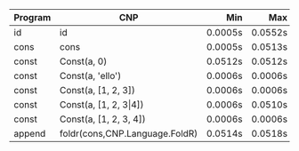 Program | CNP | Min | Max
--- | --- | ---: | ---:
id | id | 0.0005s | 0.0552s
cons | cons | 0.0005s | 0.0513s
const | Const(a, 0) | 0.0512s | 0.0512s
const | Const(a, 'ello') | 0.0006s | 0.0006s
const | Const(a, [1, 2, 3]) | 0.0006s | 0.0006s
const | Const(a, [1, 2, 3\|4]) | 0.0006s | 0.0510s
const | Const(a, [1, 2, 3, 4]) | 0.0006s | 0.0006s
append | foldr(cons,CNP.Language.FoldR) | 0.0514s | 0.0518s
